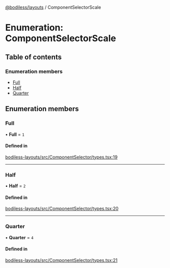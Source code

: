 [@bodiless/layouts](../README.md) / ComponentSelectorScale

# Enumeration: ComponentSelectorScale

## Table of contents

### Enumeration members

- [Full](ComponentSelectorScale.md#full)
- [Half](ComponentSelectorScale.md#half)
- [Quarter](ComponentSelectorScale.md#quarter)

## Enumeration members

### Full

• **Full** = `1`

#### Defined in

[bodiless-layouts/src/ComponentSelector/types.tsx:19](https://github.com/johnsonandjohnson/Bodiless-JS/blob/9283bee5/packages/bodiless-layouts/src/ComponentSelector/types.tsx#L19)

___

### Half

• **Half** = `2`

#### Defined in

[bodiless-layouts/src/ComponentSelector/types.tsx:20](https://github.com/johnsonandjohnson/Bodiless-JS/blob/9283bee5/packages/bodiless-layouts/src/ComponentSelector/types.tsx#L20)

___

### Quarter

• **Quarter** = `4`

#### Defined in

[bodiless-layouts/src/ComponentSelector/types.tsx:21](https://github.com/johnsonandjohnson/Bodiless-JS/blob/9283bee5/packages/bodiless-layouts/src/ComponentSelector/types.tsx#L21)
